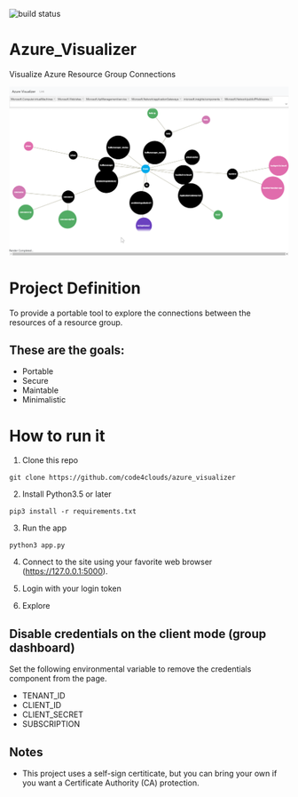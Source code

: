 ![build status](https://travis-ci.org/code4clouds/azure_visualizer.svg?branch=master)

# Azure_Visualizer
Visualize Azure Resource Group Connections

![Azure Visualizer Image](/doc/images/AzVizReadme.png)

# Project Definition

To provide a portable tool to explore the connections between the resources of a resource group.

## These are the goals:
- Portable
- Secure 
- Maintable
- Minimalistic 

# How to run it

1. Clone this repo 

```
git clone https://github.com/code4clouds/azure_visualizer
```

2. Install Python3.5 or later

```
pip3 install -r requirements.txt
```

3. Run the app

```
python3 app.py
```

4. Connect to the site using your favorite web browser (https://127.0.0.1:5000).  

5. Login with your login token

6. Explore


## Disable credentials on the client mode (group dashboard)

Set the following environmental variable to remove the credentials component from the page.

- TENANT_ID
- CLIENT_ID
- CLIENT_SECRET
- SUBSCRIPTION


## Notes
- This project uses a self-sign certiticate, but you can bring your own if you want a Certificate Authority (CA) protection.
